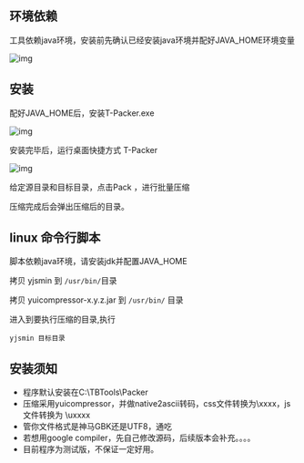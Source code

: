 ## 环境依赖

工具依赖java环境，安装前先确认已经安装java环境并配好JAVA_HOME环境变量

![img](http://img01.taobaocdn.com/tps/i1/T1Zm8ZXd4kXXXXXXXX-394-407.png)

## 安装

配好JAVA_HOME后，安装T-Packer.exe

![img](http://img02.taobaocdn.com/tps/i2/T18mRZXaJnXXXXXXXX-511-400.png)

安装完毕后，运行桌面快捷方式 T-Packer

![img](http://img03.taobaocdn.com/tps/i3/T1m_VZXolaXXXXXXXX-206-305.png)

给定源目录和目标目录，点击Pack ，进行批量压缩

压缩完成后会弹出压缩后的目录。

## linux 命令行脚本

脚本依赖java环境，请安装jdk并配置JAVA_HOME

拷贝 yjsmin 到 `/usr/bin/`目录

拷贝 yuicompressor-x.y.z.jar 到 `/usr/bin/` 目录

进入到要执行压缩的目录,执行

	yjsmin 目标目录

## 安装须知

- 程序默认安装在C:\TBTools\Packer
- 压缩采用yuicompressor，并做native2ascii转码，css文件转换为\xxxx，js文件转换为 \uxxxx
- 管你文件格式是神马GBK还是UTF8，通吃
- 若想用google compiler，先自己修改源码，后续版本会补充。。。。
- 目前程序为测试版，不保证一定好用。
